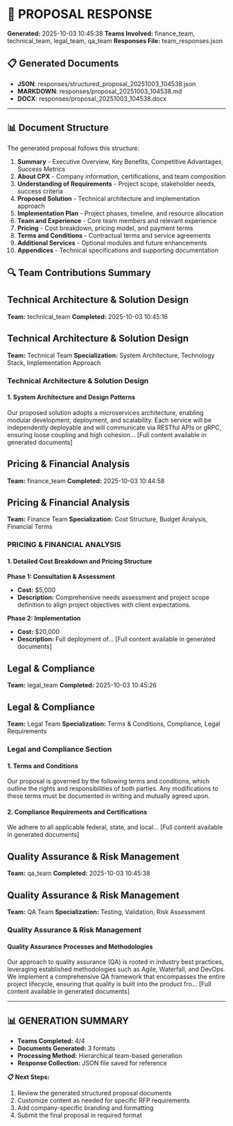 # 🎯 **PROPOSAL RESPONSE**
**Generated:** 2025-10-03 10:45:38
**Teams Involved:** finance_team, technical_team, legal_team, qa_team
**Responses File:** team_responses.json

## 📋 **Generated Documents**
- **JSON**: responses/structured_proposal_20251003_104538.json
- **MARKDOWN**: responses/proposal_20251003_104538.md
- **DOCX**: responses/proposal_20251003_104538.docx

---

## 📊 **Document Structure**

The generated proposal follows this structure:

1. **Summary** - Executive Overview, Key Benefits, Competitive Advantages, Success Metrics
2. **About CPX** - Company information, certifications, and team composition
3. **Understanding of Requirements** - Project scope, stakeholder needs, success criteria
4. **Proposed Solution** - Technical architecture and implementation approach
5. **Implementation Plan** - Project phases, timeline, and resource allocation
6. **Team and Experience** - Core team members and relevant experience
7. **Pricing** - Cost breakdown, pricing model, and payment terms
8. **Terms and Conditions** - Contractual terms and service agreements
9. **Additional Services** - Optional modules and future enhancements
10. **Appendices** - Technical specifications and supporting documentation

## 🔍 **Team Contributions Summary**

## Technical Architecture & Solution Design
**Team:** technical_team
**Completed:** 2025-10-03 10:45:16

## Technical Architecture & Solution Design

**Team:** Technical Team
**Specialization:** System Architecture, Technology Stack, Implementation Approach

### Technical Architecture & Solution Design

#### 1. System Architecture and Design Patterns
Our proposed solution adopts a microservices architecture, enabling modular development, deployment, and scalability. Each service will be independently deployable and will communicate via RESTful APIs or gRPC, ensuring loose coupling and high cohesion... [Full content available in generated documents]

## Pricing & Financial Analysis
**Team:** finance_team
**Completed:** 2025-10-03 10:44:58

## Pricing & Financial Analysis

**Team:** Finance Team
**Specialization:** Cost Structure, Budget Analysis, Financial Terms

### PRICING & FINANCIAL ANALYSIS

#### 1. Detailed Cost Breakdown and Pricing Structure

**Phase 1: Consultation & Assessment**  
- **Cost:** $5,000  
- **Description:** Comprehensive needs assessment and project scope definition to align project objectives with client expectations.

**Phase 2: Implementation**  
- **Cost:** $20,000  
- **Description:** Full deployment of... [Full content available in generated documents]

## Legal & Compliance
**Team:** legal_team
**Completed:** 2025-10-03 10:45:26

## Legal & Compliance

**Team:** Legal Team
**Specialization:** Terms & Conditions, Compliance, Legal Requirements

### Legal and Compliance Section

#### 1. Terms and Conditions
Our proposal is governed by the following terms and conditions, which outline the rights and responsibilities of both parties. Any modifications to these terms must be documented in writing and mutually agreed upon.

#### 2. Compliance Requirements and Certifications
We adhere to all applicable federal, state, and local... [Full content available in generated documents]

## Quality Assurance & Risk Management
**Team:** qa_team
**Completed:** 2025-10-03 10:45:38

## Quality Assurance & Risk Management

**Team:** QA Team
**Specialization:** Testing, Validation, Risk Assessment

### Quality Assurance & Risk Management

#### Quality Assurance Processes and Methodologies
Our approach to quality assurance (QA) is rooted in industry best practices, leveraging established methodologies such as Agile, Waterfall, and DevOps. We implement a comprehensive QA framework that encompasses the entire project lifecycle, ensuring that quality is built into the product fro... [Full content available in generated documents]

---
## 📊 **GENERATION SUMMARY**
- **Teams Completed:** 4/4
- **Documents Generated:** 3 formats
- **Processing Method:** Hierarchical team-based generation
- **Response Collection:** JSON file saved for reference

**📋 Next Steps:**
1. Review the generated structured proposal documents
2. Customize content as needed for specific RFP requirements
3. Add company-specific branding and formatting
4. Submit the final proposal in required format
